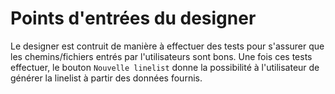# Points d'entrées du designer

Le designer est contruit de manière à effectuer des tests pour
s'assurer que les chemins/fichiers entrés par l'utilisateurs sont bons.
Une fois ces tests effectuer, le bouton `Nouvelle linelist` donne
la possibilité à l'utilisateur de générer la linelist à partir des données
fournis.
